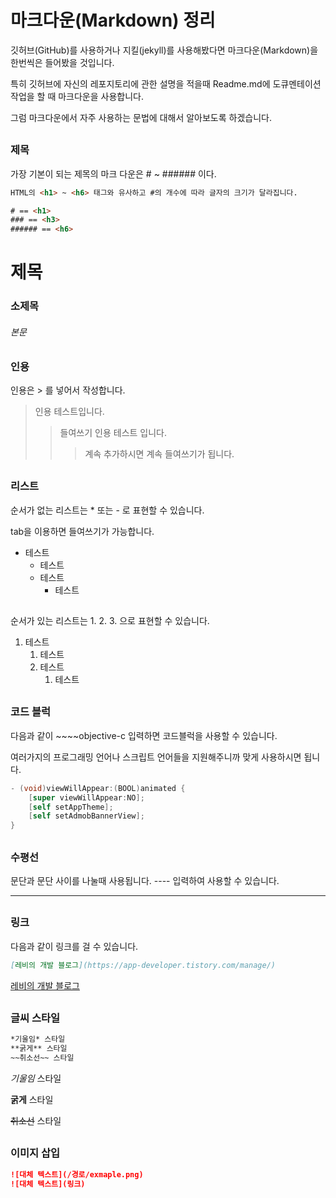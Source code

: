 # 마크다운(Markdown) 정리

깃허브(GitHub)를 사용하거나 지킬(jekyll)를 사용해봤다면 마크다운(Markdown)을 한번씩은 들어봤을 것입니다.

특히 깃허브에 자신의 레포지토리에 관한 설명을 적을때 Readme.md에 도큐멘테이션 작업을 할 때 마크다운을 사용합니다.

그럼 마크다운에서 자주 사용하는 문법에 대해서 알아보도록 하겠습니다.

##

##

### 제목

가장 기본이 되는 제목의 마크 다운은 # ~ ###### 이다.

~~~~html
HTML의 <h1> ~ <h6> 태그와 유사하고 #의 개수에 따라 글자의 크기가 달라집니다.

# == <h1>
### == <h3>
###### == <h6>
~~~~

# 제목

### 소제목

###### 본문

##

##

### 인용

인용은 > 를 넣어서 작성합니다.

>인용 테스트입니다.
>
>> 들여쓰기 인용 테스트 입니다.
>>
>> > 계속 추가하시면 계속 들여쓰기가 됩니다.

##

##

### 리스트

순서가 없는 리스트는 * 또는 - 로 표현할 수 있습니다.

tab을 이용하면 들여쓰기가 가능합니다.

* 테스트
  * 테스트
  * 테스트
    * 테스트

##

순서가 있는 리스트는 1. 2. 3. 으로 표현할 수 있습니다.

1. 테스트
   1. 테스트
   2. 테스트
      1. 테스트

##

##

### 코드 블럭

다음과 같이 ~~~~objective-c 입력하면 코드블럭을 사용할 수 있습니다.

여러가지의 프로그래밍 언어나 스크립트 언어들을 지원해주니까 맞게 사용하시면 됩니다.

~~~~objective-c
- (void)viewWillAppear:(BOOL)animated {
    [super viewWillAppear:NO];
    [self setAppTheme];
    [self setAdmobBannerView];
}
~~~~

##

##

### 수평선

문단과 문단 사이를 나눌때 사용됩니다. ---- 입력하여 사용할 수 있습니다.

----

##

##

### 링크

다음과 같이 링크를 걸 수 있습니다. 

~~~~markdown
[레비의 개발 블로그](https://app-developer.tistory.com/manage/)
~~~~

[레비의 개발 블로그](http://app-developer.tistory.com/)

##

##

### 글씨 스타일

~~~~markdown
*기울임* 스타일
**굵게** 스타일
~~취소선~~ 스타일
~~~~

*기울임* 스타일 

**굵게** 스타일

~~취소선~~ 스타일

##

##

### 이미지 삽입

~~~~markdown
![대체 텍스트](/경로/exmaple.png)
![대체 텍스트](링크)
~~~~

